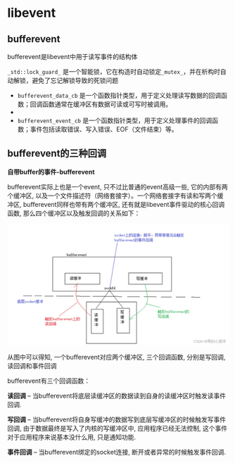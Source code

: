 # libevent

## bufferevent

bufferevent是libevent中用于读写事件的结构体

`_std::lock_guard_` 是一个智能锁，它在构造时自动锁定`_mutex_`，并在析构时自动解锁，避免了忘记解锁导致的死锁问题

- `bufferevent_data_cb` 是一个函数指针类型，用于定义处理读写数据的回调函数；回调函数通常在缓冲区有数据可读或可写时被调用。
- 
- `bufferevent_event_cb` 是一个函数指针类型，用于定义处理事件的回调函数；事件包括读取错误、写入错误、EOF（文件结束）等。

## bufferevent的三种回调

**自带buffer的事件-bufferevent**

bufferevent实际上也是一个event, 只不过比普通的event高级一些, 它的内部有两个缓冲区, 以及一个文件描述符（网络套接字）。一个网络套接字有读和写两个缓冲区, bufferevent同样也带有两个缓冲区, 还有就是libevent事件驱动的核心回调函数, 那么四个缓冲区以及触发回调的关系如下：

![9.png](resource/img/gakb7l6zxdcoc_4fd1cfed4a18469692bf6e5fe4c6bff3.png)

从图中可以得知, 一个bufferevent对应两个缓冲区, 三个回调函数, 分别是写回调, 读回调和事件回调

bufferevent有三个回调函数：

**读回调** – 当bufferevent将底层读缓冲区的数据读到自身的读缓冲区时触发读事件回调.

**写回调** – 当bufferevent将自身写缓冲的数据写到底层写缓冲区的时候触发写事件回调, 由于数据最终是写入了内核的写缓冲区中, 应用程序已经无法控制, 这个事件对于应用程序来说基本没什么用, 只是通知功能.

**事件回调** – 当bufferevent绑定的socket连接, 断开或者异常的时候触发事件回调.